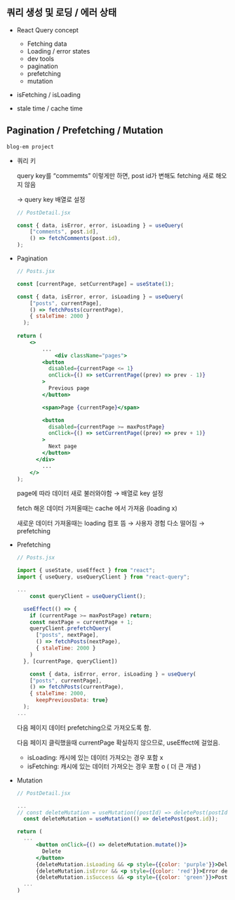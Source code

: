 ## 쿼리 생성 및 로딩 / 에러 상태

- React Query concept
    - Fetching data
    - Loading / error states
    - dev tools
    - pagination
    - prefetching
    - mutation
- isFetching / isLoading
    
- stale time / cache time


## Pagination / Prefetching / Mutation

`blog-em project`

- 쿼리 키
    
    query key를 “commemts” 이렇게만 하면, post id가 변해도 fetching 새로 해오지 않음
    
    → query key 배열로 설정
    
    ```jsx
    // PostDetail.jsx
    
    const { data, isError, error, isLoading } = useQuery(
        ["comments", post.id], 
        () => fetchComments(post.id), 
    );
    ```
    
- Pagination
    
    ```jsx
    // Posts.jsx
    
    const [currentPage, setCurrentPage] = useState(1);
    
    const { data, isError, error, isLoading } = useQuery(
        ["posts", currentPage],
        () => fetchPosts(currentPage),
        { staleTime: 2000 }
      );
     
    return (
    	<>
    		...
    			<div className="pages">
            <button
              disabled={currentPage <= 1}
              onClick={() => setCurrentPage((prev) => prev - 1)}
            >
              Previous page
            </button>
    
            <span>Page {currentPage}</span>
    
            <button
              disabled={currentPage >= maxPostPage}
              onClick={() => setCurrentPage((prev) => prev + 1)}
            >
              Next page
            </button>
          </div>
    		...
    	</>
    );
    ```
    
    page에 따라 데이터 새로 불러와야함 → 배열로 key 설정
    
    fetch 해온 데이터 가져올때는 cache 에서 가져옴 (loading x)
    
    새로운 데이터 가져올때는 loading 컴포 뜸 → 사용자 경험 다소 떨어짐 → prefetching
    
- Prefetching
    
    ```jsx
    // Posts.jsx
    
    import { useState, useEffect } from "react";
    import { useQuery, useQueryClient } from "react-query";
    
    ...
    	const queryClient = useQueryClient();
    
      useEffect(() => {
        if (currentPage >= maxPostPage) return;
        const nextPage = currentPage + 1;
        queryClient.prefetchQuery(
          ["posts", nextPage], 
          () => fetchPosts(nextPage),
          { staleTime: 2000 }
        )
      }, [currentPage, queryClient])
    
    	const { data, isError, error, isLoading } = useQuery(
        ["posts", currentPage],
        () => fetchPosts(currentPage),
        { staleTime: 2000,
          keepPreviousData: true}
      );
    ...
    ```
    
    다음 페이지 데이터 prefetching으로 가져오도록 함.
    
    다음 페이지 클릭했을때 currentPage 확실하지 않으므로, useEffect에 걸었음.
    
    - isLoading: 캐시에 있는 데이터 가져오는 경우 포함 x
    - isFetching: 캐시에 있는 데이터 가져오는 경우 포함 o ( 더 큰 개념 )



- Mutation
    
  ```jsx
  // PostDetail.jsx
  
  ...
  // const deleteMutation = useMutation((postId) => deletePost(postId)); 인수 전달 가능
    const deleteMutation = useMutation(() => deletePost(post.id));
  
  return (
    ...
        <button onClick={() => deleteMutation.mutate()}>
          Delete
        </button> 
        {deleteMutation.isLoading && <p style={{color: 'purple'}}>Deleting the post</p>}
        {deleteMutation.isError && <p style={{color: 'red'}}>Error deleting the post</p>}
        {deleteMutation.isSuccess && <p style={{color: 'green'}}>Post has (not) been deleted</p>}
    ...
  )
  ```